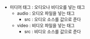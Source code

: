 - 미디어 태그 : 오디오나 비디오를 넣는 태그
	- audio : 오디오 파일을 넣는 태그
		- src : 오디오 소스를 값으로 준다
	- video : 비디오 파일을 넣는 태그
		- src : 비디오 소스를 값으로 준다